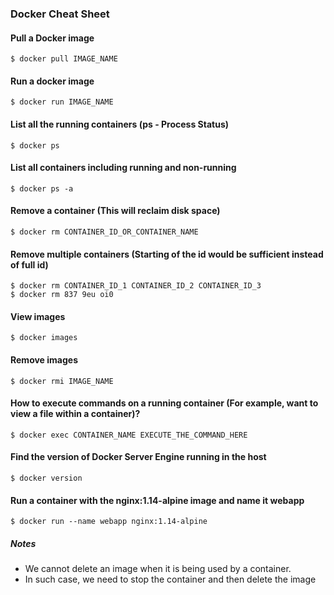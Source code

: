### Docker Cheat Sheet

#### Pull a Docker image
```shell
$ docker pull IMAGE_NAME
```

#### Run a docker image
```shell
$ docker run IMAGE_NAME
```

#### List all the running containers (ps - Process Status)
```shell
$ docker ps
```

#### List all containers including running and non-running
```shell
$ docker ps -a
```

#### Remove a container (This will reclaim disk space)
```shell
$ docker rm CONTAINER_ID_OR_CONTAINER_NAME
```

#### Remove multiple containers (Starting of the id would be sufficient instead of full id)
```shell
$ docker rm CONTAINER_ID_1 CONTAINER_ID_2 CONTAINER_ID_3 
$ docker rm 837 9eu oi0 
```

#### View images
```shell
$ docker images
```

#### Remove images
```shell
$ docker rmi IMAGE_NAME
```

#### How to execute commands on a running container (For example, want to view a file within a container)?
```shell
$ docker exec CONTAINER_NAME EXECUTE_THE_COMMAND_HERE
```

#### Find the version of Docker Server Engine running in the host
```
$ docker version
```

#### Run a container with the nginx:1.14-alpine image and name it webapp
```
$ docker run --name webapp nginx:1.14-alpine
```

##### Notes
* We cannot delete an image when it is being used by a container. 
* In such case, we need to stop the container and then delete the image 
